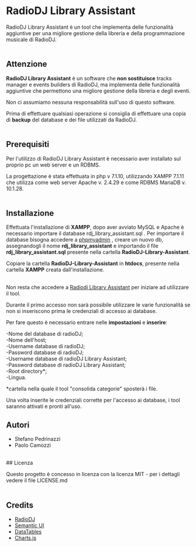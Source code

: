 # RadioDJ Library Assistant

  RadioDJ Library Assistant è un tool che implementa delle funzionalità aggiuntive per una migliore gestione della libreria e della programmazione musicale di RadioDJ.<br /><br />
  
## Attenzione
<strong>RadioDJ Library Assistant</strong> è un software che <strong>non sostituisce</strong> tracks manager e events builders di RadioDJ, ma implementa delle funzionalità aggiuntive che permettono una migliore gestione della libreria e degli eventi.

Non ci assumiamo nessuna responsabilità sull'uso di questo software.

Prima di effettuare qualsiasi operazione si consiglia di effettuare una copia di <strong>backup</strong> del database e dei file utilizzati da RadioDJ.<br /><br />

## Prerequisiti

  Per l'utilizzo di RadioDJ Library Assistant è necessario aver installato sul proprio pc un web server e un RDBMS.
  
  La progettazione è stata effettuata in php v 7.1.10, utilizzando XAMPP 7.1.11 che utilizza come web server Apache v. 2.4.29 e come RDBMS MariaDB v. 10.1.28.<br /><br />

## Installazione

  Effettuata l'installazione di <strong>XAMPP</strong>, dopo aver avviato MySQL e Apache è necessario importare il database rdj_library_assistant.sql .
  Per importare il database bisogna accedere a [phpmyadmin](http://localhost/phpmyadmin/index.php) , creare un nuovo db, assegnandogli il nome <strong>rdj_library_assistant</strong> e importando il file <strong>rdj_library_assistant.sql</strong> presente nella cartella <strong>RadioDJ-Library-Assistant</strong>.<br />

Copiare la cartella <strong>RadioDJ-Library-Assistant</strong> in <strong>htdocs</strong>, presente nella cartella <strong>XAMPP</strong> creata dall'installazione. <br /><br />


Non resta che accedere a [Radiodj Library Assistant](http://localhost/RadioDJ-Library-Assistant/index.php) per iniziare ad utilizzare il tool.
  
Durante il primo accesso non sarà possibile utilizzare le varie funzionalità se non si inseriscono prima le credenziali di accesso ai database.
  
 Per fare questo è necessario entrare nelle <strong>impostazioni</strong> e <strong>inserire</strong>:
 
 -Nome del database di radioDJ;<br />
 -Nome dell'host;<br />
 -Username database di radioDJ;<br />
 -Password database di radioDJ;<br />
 -Username database di radioDJ Library Assistant;<br />
 -Password database di radioDJ Library Assistant;<br />
 -Root directory*;<br />
 -Lingua.<br />
  
 *cartella nella quale il tool "consolida categorie" sposterà i file.
 
 Una volta inserite le credenziali corrette per l'accesso ai database, i tool saranno attivati e pronti all'uso.
  
 ## Autori
 
 - Stefano Pedrinazzi
 - Paolo Camozzi
 
 <br />
 ## Licenza
 
Questo progetto è concesso in licenza con la licenza MIT - per i dettagli vedere il file LICENSE.md <br /><br />
 
  ## Credits
  
  - [RadioDJ](http://www.radiodj.ro/)
  - [Semantic UI](https://semantic-ui.com/)
  - [DataTables](https://datatables.net/)
  - [Charts.js](http://www.chartjs.org/)
 
